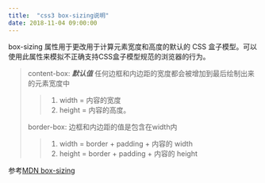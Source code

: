 ```yaml
---
title:  "css3 box-sizing说明"
date: 2018-11-04 09:00:00
---
```


box-sizing 属性用于更改用于计算元素宽度和高度的默认的 CSS 盒子模型。可以使用此属性来模拟不正确支持CSS盒子模型规范的浏览器的行为。

> content-box: ***默认值*** 任何边框和内边距的宽度都会被增加到最后绘制出来的元素宽度中 
>> 1. width = 内容的宽度
>> 1. height = 内容的高度。
>
> border-box: 边框和内边距的值是包含在width内
>> 1. width = border + padding + 内容的  width
>> 1. height = border + padding + 内容的 height
 
参考[MDN box-sizing](https://developer.mozilla.org/zh-CN/docs/Web/CSS/box-sizing)

